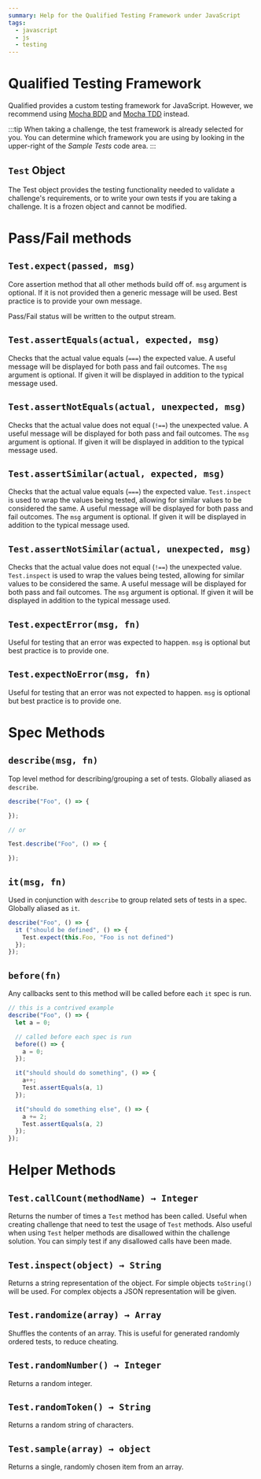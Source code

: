 ```yaml
---
summary: Help for the Qualified Testing Framework under JavaScript
tags:
  - javascript
  - js
  - testing
---
```


# Qualified Testing Framework

Qualified provides a custom testing framework for JavaScript. However, we recommend using [Mocha BDD](/reference/languages/javascript/mocha-bdd) and [Mocha TDD](/reference/languages/javascript/mocha-tdd) instead.

:::tip
When taking a challenge, the test framework is already selected for you.  You can determine which framework you are using by looking in the upper-right of the _Sample Tests_ code area.
:::

## `Test` Object

The Test object provides the testing functionality needed to validate a challenge's requirements, or to write your own tests if you are taking a challenge. It is a frozen object and cannot be modified.

# Pass/Fail methods

## `Test.expect(passed, msg)`

Core assertion method that all other methods build off of. `msg` argument is optional. If it is not provided then a generic message will be used. Best practice is to provide your own message.

Pass/Fail status will be written to the output stream.

## `Test.assertEquals(actual, expected, msg)`

Checks that the actual value equals (`===`) the expected value. A useful message will be displayed for both pass and fail outcomes. The `msg` argument is optional. If given it will be displayed in addition to the typical message used.

## `Test.assertNotEquals(actual, unexpected, msg)`

Checks that the actual value does not equal (`!==`) the unexpected value. A useful message will be displayed for both pass and fail outcomes. The `msg` argument is optional. If given it will be displayed in addition to the typical message used.

## `Test.assertSimilar(actual, expected, msg)`

Checks that the actual value equals (`===`) the expected value. `Test.inspect` is used to wrap the values being tested, allowing for similar values to be considered the same. A useful message will be displayed for both pass and fail outcomes. The `msg` argument is optional. If given it will be displayed in addition to the typical message used.

## `Test.assertNotSimilar(actual, unexpected, msg)`

Checks that the actual value does not equal (`!==`) the unexpected value. `Test.inspect` is used to wrap the values being tested, allowing for similar values to be considered the same. A useful message will be displayed for both pass and fail outcomes. The `msg` argument is optional. If given it will be displayed in addition to the typical message used.

## `Test.expectError(msg, fn)`

Useful for testing that an error was expected to happen. `msg` is optional but best practice is to provide one.

## `Test.expectNoError(msg, fn)`

Useful for testing that an error was not expected to happen. `msg` is optional but best practice is to provide one.

# Spec Methods

## `describe(msg, fn)`

Top level method for describing/grouping a set of tests. Globally aliased as `describe`.

```js
describe("Foo", () => {

});

// or

Test.describe("Foo", () => {

});
```

## `it(msg, fn)`

Used in conjunction with `describe` to group related sets of tests in a spec. Globally aliased as `it`.

```js
describe("Foo", () => {
  it ("should be defined", () => {
    Test.expect(this.Foo, "Foo is not defined")
  });
});
```

## `before(fn)`

Any callbacks sent to this method will be called before each `it` spec is run.

```js
// this is a contrived example
describe("Foo", () => {
  let a = 0;

  // called before each spec is run
  before(() => {
    a = 0;
  });

  it("should should do something", () => {
    a++;
    Test.assertEquals(a, 1)
  });

  it("should do something else", () => {
    a += 2;
    Test.assertEquals(a, 2)
  });
});
```

# Helper Methods

## `Test.callCount(methodName) → Integer`

Returns the number of times a `Test` method has been called. Useful when creating challenge that need to test the usage of `Test` methods. Also useful when using `Test` helper methods are disallowed within the challenge solution. You can simply test if any disallowed calls have been made.

## `Test.inspect(object) → String`

Returns a string representation of the object. For simple objects `toString()` will be used. For complex objects a JSON representation will be given.

## `Test.randomize(array) → Array`

Shuffles the contents of an array.  This is useful for generated randomly ordered tests, to reduce cheating.

## `Test.randomNumber() → Integer`

Returns a random integer.

## `Test.randomToken() → String`

Returns a random string of characters.

## `Test.sample(array) → object`

Returns a single, randomly chosen item from an array.
